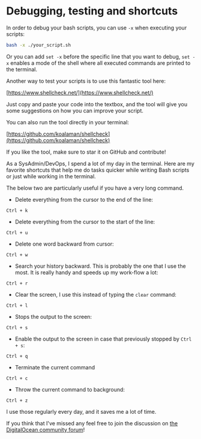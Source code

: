 # Debugging, testing and shortcuts

In order to debug your bash scripts, you can use `-x` when executing your scripts:

```bash
bash -x ./your_script.sh
```

Or you can add `set -x` before the specific line that you want to debug, `set -x` enables a mode of the shell where all executed commands are printed to the terminal.

Another way to test your scripts is to use this fantastic tool here:

[https://www.shellcheck.net/](https://www.shellcheck.net/)

Just copy and paste your code into the textbox, and the tool will give you some suggestions on how you can improve your script.

You can also run the tool directly in your terminal:

[https://github.com/koalaman/shellcheck](https://github.com/koalaman/shellcheck)

If you like the tool, make sure to star it on GitHub and contribute!

As a SysAdmin/DevOps, I spend a lot of my day in the terminal. Here are my favorite shortcuts that help me do tasks quicker while writing Bash scripts or just while working in the terminal.

The below two are particularly useful if you have a very long command.

* Delete everything from the cursor to the end of the line:

```
Ctrl + k
```

* Delete everything from the cursor to the start of the line:

```
Ctrl + u
```

* Delete one word backward from cursor:

```
Ctrl + w
```

* Search your history backward. This is probably the one that I use the most. It is really handy and speeds up my work-flow a lot:

```
Ctrl + r
```

* Clear the screen, I use this instead of typing the `clear` command:

```
Ctrl + l
```

* Stops the output to the screen:

```
Ctrl + s
```

* Enable the output to the screen in case that previously stopped by `Ctrl + s`:

```
Ctrl + q
```

* Terminate the current command

```
Ctrl + c
```

* Throw the current command to background:

```
Ctrl + z
```

I use those regularly every day, and it saves me a lot of time.

If you think that I've missed any feel free to join the discussion on [the DigitalOcean community forum](https://www.digitalocean.com/community/questions/what-are-your-favorite-bash-shortcuts)!